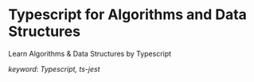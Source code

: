 # Typescript for Algorithms and Data Structures

Learn Algorithms & Data Structures by Typescript

*keyword*: *Typescript, ts-jest*
